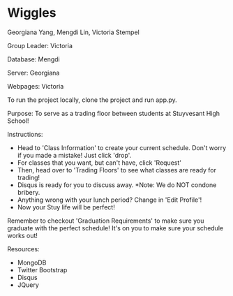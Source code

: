 Wiggles
===========

Georgiana Yang, Mengdi Lin, Victoria Stempel

Group Leader: Victoria

Database: Mengdi

Server: Georgiana

Webpages: Victoria

To run the project locally, clone the project and run app.py.

Purpose:
To serve as a trading floor between students at Stuyvesant High School!

Instructions:
<ul>
<li>Head to 'Class Information' to create your current schedule. Don't worry if you made a mistake! Just click 'drop'.</li>
<li>For classes that you want, but can't have, click 'Request'</li>
<li>Then, head over to 'Trading Floors' to see what classes are ready for trading!</li>
<li>Disqus is ready for you to discuss away. *Note: We do NOT condone bribery.</li>
<li>Anything wrong with your lunch period? Change in 'Edit Profile'!</li>
<li>Now your Stuy life will be perfect!</li>
</ul>
Remember to checkout 'Graduation Requirements' to make sure you graduate with the perfect schedule!
It's on you to make sure your schedule works out!

Resources:
<ul>
<li>MongoDB</li>
<li>Twitter Bootstrap</li>
<li>Disqus</li>
<li>JQuery</li>
</ul>


